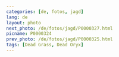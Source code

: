 ```yaml
---
categories: [de, fotos, jagd]
lang: de
layout: photo
next_photo: /de/fotos/jagd/P0000327.html
picname: P0000324
prev_photo: /de/fotos/jagd/P0000325.html
tags: [Dead Grass, Dead Oryx]
---
```

